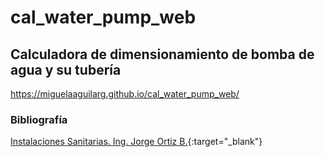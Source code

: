 # cal_water_pump_web

## Calculadora de dimensionamiento de bomba de agua y su tubería

https://miguelaaguilarg.github.io/cal_water_pump_web/

### Bibliografía
[Instalaciones Sanitarias. Ing. Jorge Ortiz B.](https://mega.nz/folder/IEJHDYJC#Z2x26icJkkhUTU_AIvJJzA/file/lARWEQDZ){:target="_blank"}
